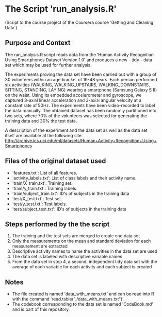 # The Script 'run_analysis.R'
(Script to the course project of the Coursera course 'Getting and Cleaning Data') 

## Purpose and Context
The run_analysis.R script reads data from the 'Human Activity Recognition Using Smartphones Dataset Version 1.0' and produces a new - tidy - data set which may be used for further analysis.

The experiments proving the data set have been carried out with a group of 30 volunteers within an age bracket of 19-48 years. Each person performed six activities (WALKING, WALKING_UPSTAIRS, WALKING_DOWNSTAIRS, SITTING, STANDING, LAYING) wearing a smartphone (Samsung Galaxy S II) on the waist. Using its embedded accelerometer and gyroscope, we captured 3-axial linear acceleration and 3-axial angular velocity at a constant rate of 50Hz. The experiments have been video-recorded to label the data manually. The obtained dataset has been randomly partitioned into two sets, where 70% of the volunteers was selected for generating the training data and 30% the test data. 

A description of the experiment and the data set as well as the data set itself are available at the following site: 
http://archive.ics.uci.edu/ml/datasets/Human+Activity+Recognition+Using+Smartphones

## Files of the original dataset used
- 'features.txt': List of all features.
- 'activity_labels.txt': List of class labels and their activity name.
- 'train/X_train.txt': Training set.
- 'train/y_train.txt': Training labels.
- 'train/subject_train.txt': ID's of subjects in the training data
- 'test/X_test.txt': Test set.
- 'test/y_test.txt': Test labels.
- 'test/subject_test.txt': ID's of subjects in the training data

## Steps performed by the the script 
1. The training and the test sets are merged to create one data set
2. Only the measurements on the mean and standard deviation for each measurement are extracted 
3. Descriptive activity names to name the activities in the data set are used
4. The data set is labeled with descriptive variable names 
5. From the data set in step 4, a second, independent tidy data set with the average of each variable for each activity and each subject is created

## Notes 
- The file created is named 'data_with_means.txt' and can be read into R with the command 'read.table("./data_with_means.txt")'.
- The codebook corresponding to the data set is named 'CodeBook.md' and is part of this repository.

